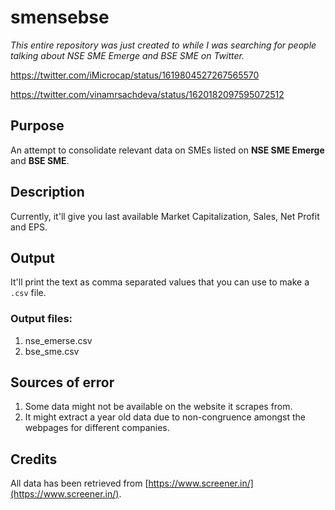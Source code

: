 # smensebse

*This entire repository was just created to while I was searching for people talking about NSE SME Emerge and BSE SME on Twitter.*

https://twitter.com/iMicrocap/status/1619804527267565570

https://twitter.com/vinamrsachdeva/status/1620182097595072512

## Purpose

An attempt to consolidate relevant data on SMEs listed on **NSE SME Emerge** and **BSE SME**.

## Description

Currently, it'll give you last available Market Capitalization, Sales, Net Profit and EPS.

## Output

It'll print the text as comma separated values that you can use to make a ```.csv``` file. 

### Output files:
1. nse_emerse.csv
2. bse_sme.csv

## Sources of error
1. Some data might not be available on the website it scrapes from.
2. It might extract a year old data due to non-congruence amongst the webpages for different companies.

## Credits

All data has been retrieved from [https://www.screener.in/](https://www.screener.in/).

